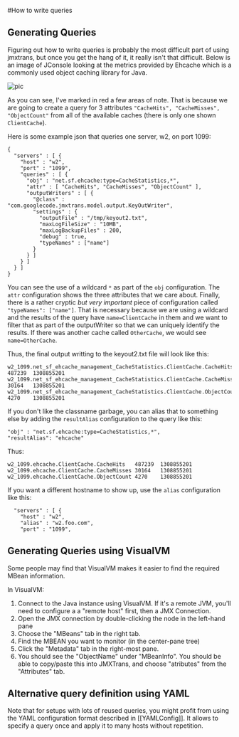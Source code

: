 #How to write queries

## Generating Queries

Figuring out how to write queries is probably the most difficult part of using jmxtrans, but once you get the hang of it, it really isn't that difficult. Below is an image of JConsole looking at the metrics provided by Ehcache which is a commonly used object caching library for Java.

![pic](http://jmxtrans.googlecode.com/svn/wiki/ehcache-example.png)

As you can see, I've marked in red a few areas of note. That is because we are going to create a query for 3 attributes ```"CacheHits", "CacheMisses", "ObjectCount"``` from all of the available caches (there is only one shown ```ClientCache```).

Here is some example json that queries one server, w2, on port 1099:

```
{
  "servers" : [ {
    "host" : "w2",
    "port" : "1099",
    "queries" : [ {
      "obj" : "net.sf.ehcache:type=CacheStatistics,*",
      "attr" : [ "CacheHits", "CacheMisses", "ObjectCount" ],
      "outputWriters" : [ {
        "@class" : "com.googlecode.jmxtrans.model.output.KeyOutWriter",
        "settings" : {
          "outputFile" : "/tmp/keyout2.txt",
          "maxLogFileSize" : "10MB",
          "maxLogBackupFiles" : 200,
          "debug" : true,
          "typeNames" : ["name"]
        }
      } ]
    } ]
  } ]
}
```

You can see the use of a wildcard ```*``` as part of the ```obj``` configuration. The ```attr``` configuration shows the three attributes that we care about. Finally, there is a rather cryptic *but very important* piece of configuration called ```"typeNames": ["name"]```. That is necessary because we are using a wildcard and the results of the query have ```name=ClientCache``` in them and we want to filter that as part of the outputWriter so that we can uniquely identify the results. If there was another cache called ```OtherCache```, we would see ```name=OtherCache```.

Thus, the final output writting to the keyout2.txt file will look like this:

```
w2_1099.net_sf_ehcache_management_CacheStatistics.ClientCache.CacheHits	487239	1308855201
w2_1099.net_sf_ehcache_management_CacheStatistics.ClientCache.CacheMisses	30164	1308855201
w2_1099.net_sf_ehcache_management_CacheStatistics.ClientCache.ObjectCount	4270	1308855201
```

If you don't like the classname garbage, you can alias that to something else by adding the ```resultAlias``` configuration to the query like this: 

```
"obj" : "net.sf.ehcache:type=CacheStatistics,*",
"resultAlias": "ehcache"
```

Thus:

```
w2_1099.ehcache.ClientCache.CacheHits	487239	1308855201
w2_1099.ehcache.ClientCache.CacheMisses	30164	1308855201
w2_1099.ehcache.ClientCache.ObjectCount	4270	1308855201
```

If you want a different hostname to show up, use the ```alias``` configuration like this:

```
  "servers" : [ {
    "host" : "w2",
    "alias" : "w2.foo.com",
    "port" : "1099",
```

## Generating Queries using VisualVM

Some people may find that VisualVM makes it easier to find the required MBean information.
 
In VisualVM:

1. Connect to the Java instance using VisualVM. If it's a remote JVM, you'll need to configure a a "remote host" first, then a JMX Connection.
2. Open the JMX connection by double-clicking the node in the left-hand pane
3. Choose the "MBeans" tab in the right tab.
4. Find the MBEAN you want to monitor (in the center-pane tree)
5. Click the "Metadata" tab in the right-most pane.
6. You should see the "ObjectName" under "MBeanInfo". You should be able to copy/paste this into JMXTrans, and choose "atributes" from the "Attributes" tab.

## Alternative query definition using YAML
Note that for setups with lots of reused queries, you might profit from using the YAML configuration format described in [[YAMLConfig]]. It allows to specify a query once and apply it to many hosts without repetition.